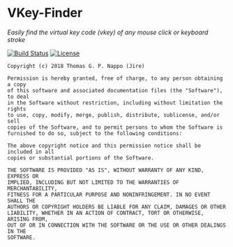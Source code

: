 # VKey-Finder
_Easily find the virtual key code (vkey) of any mouse click or keyboard stroke_

[![Build Status](https://travis-ci.org/Jire/VKey-Finder.svg?branch=master)](https://travis-ci.org/Jire/VKey-Finder)
[![License](https://img.shields.io/github/license/Jire/VKey-Finder.svg)](https://github.com/Jire/VKey-Finder/blob/master/LICENSE.txt)

```
Copyright (c) 2018 Thomas G. P. Nappo (Jire)

Permission is hereby granted, free of charge, to any person obtaining a copy
of this software and associated documentation files (the "Software"), to deal
in the Software without restriction, including without limitation the rights
to use, copy, modify, merge, publish, distribute, sublicense, and/or sell
copies of the Software, and to permit persons to whom the Software is
furnished to do so, subject to the following conditions:

The above copyright notice and this permission notice shall be included in all
copies or substantial portions of the Software.

THE SOFTWARE IS PROVIDED "AS IS", WITHOUT WARRANTY OF ANY KIND, EXPRESS OR
IMPLIED, INCLUDING BUT NOT LIMITED TO THE WARRANTIES OF MERCHANTABILITY,
FITNESS FOR A PARTICULAR PURPOSE AND NONINFRINGEMENT. IN NO EVENT SHALL THE
AUTHORS OR COPYRIGHT HOLDERS BE LIABLE FOR ANY CLAIM, DAMAGES OR OTHER
LIABILITY, WHETHER IN AN ACTION OF CONTRACT, TORT OR OTHERWISE, ARISING FROM,
OUT OF OR IN CONNECTION WITH THE SOFTWARE OR THE USE OR OTHER DEALINGS IN THE
SOFTWARE.
```